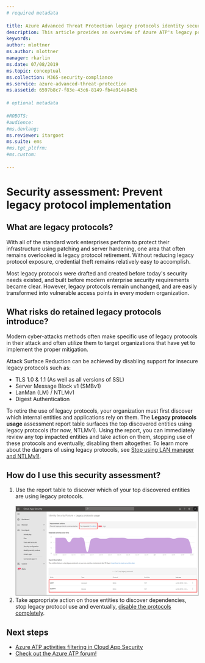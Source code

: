 ```yaml
---
# required metadata

title: Azure Advanced Threat Protection legacy protocols identity security posture assessment | Microsoft Docs
description: This article provides an overview of Azure ATP's legacy protocol identification security posture assessment report.
keywords:
author: mlottner
ms.author: mlottner
manager: rkarlin
ms.date: 07/08/2019
ms.topic: conceptual
ms.collection: M365-security-compliance
ms.service: azure-advanced-threat-protection
ms.assetid: 6597b8c7-f83e-43c6-8149-fb4a914a845b

# optional metadata

#ROBOTS:
#audience:
#ms.devlang:
ms.reviewer: itargoet
ms.suite: ems
#ms.tgt_pltfrm:
#ms.custom:

---
```


# Security assessment: Prevent legacy protocol implementation
 
## What are legacy protocols?

With all of the standard work enterprises perform to protect their infrastructure using patching and server hardening, one area that often remains overlooked is legacy protocol retirement. Without reducing legacy protocol exposure, credential theft remains relatively easy to accomplish. 

Most legacy protocols were drafted and created before today's security needs existed, and built before modern enterprise security requirements became clear. However, legacy protocols remain unchanged, and are easily transformed into vulnerable access points in every modern organization. 

## What risks do retained legacy protocols introduce? 

Modern cyber-attacks methods often make specific use of legacy protocols in their attack and often utilize them to target organizations that have yet to implement the proper mitigation. 

Attack Surface Reduction can be achieved by disabling support for insecure legacy protocols such as: 

- TLS 1.0 & 1.1 (As well as all versions of SSL)
- Server Message Block v1 (SMBv1)
- LanMan (LM) / NTLMv1
- Digest Authentication

To retire the use of legacy protocols, your organization must first discover which internal entities and applications rely on them. The **Legacy protocols usage** assessment report table surfaces the top discovered entities using legacy protocols (for now, NTLMv1). Using the report, you can immediately review any top impacted entities and take action on them, stopping use of these protocols and eventually, disabling them altogether. To learn more about the dangers of using legacy protocols, see [Stop using LAN manager and NTLMv1!](https://blogs.technet.microsoft.com/miriamxyra/2017/11/07/stop-using-lan-manager-and-ntlmv1/).


## How do I use this security assessment? 
1. Use the report table to discover which of your top discovered entities are using legacy protocols.  
    <br>![Prevent usage of legacy protocols](media/atp-mcas-ispm-legacy-protocols-2.png)
1. Take appropriate action on those entities to discover dependencies, stop legacy protocol use and eventually, [disable the protocols completely](https://blogs.technet.microsoft.com/miriamxyra/2017/11/07/stop-using-lan-manager-and-ntlmv1/). 

## Next steps
- [Azure ATP activities filtering in Cloud App Security](atp-activities-filtering-mcas.md)
- [Check out the Azure ATP forum!](https://aka.ms/azureatpcommunity)
